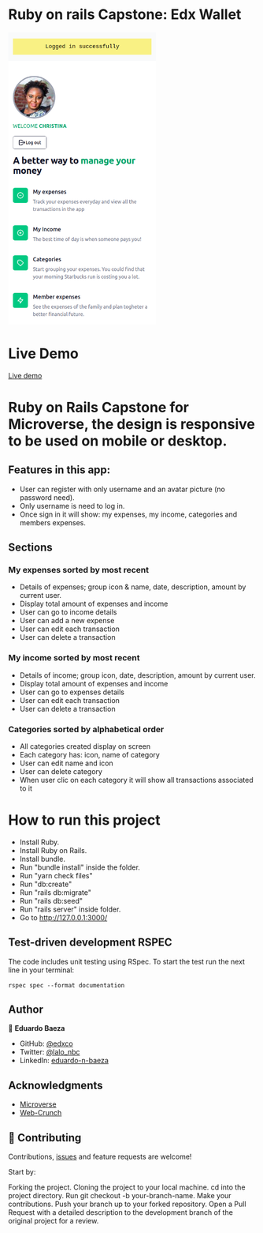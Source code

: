 # Ruby on rails Capstone: Edx Wallet

<img src="app1.png" width="300" height="auto">

# Live Demo

[Live demo](https://edx-wallet.herokuapp.com/)

# Ruby on Rails Capstone for Microverse, the design is responsive to be used on mobile or desktop.
## Features in this app:

- User can register with only username and an avatar picture (no password need).
- Only username is need to log in.
- Once sign in it will show: my expenses, my income, categories and members expenses.

## Sections
### My expenses sorted by most recent
- Details of expenses; group icon & name, date, description, amount by current user.
- Display total amount of expenses and income
- User can go to income details
- User can add a new expense
- User can edit each transaction
- User can delete a transaction

### My income sorted by most recent
- Details of income; group icon, date, description, amount by current user.
- Display total amount of expenses and income
- User can go to expenses details
- User can edit each transaction
- User can delete a transaction

### Categories sorted by alphabetical order
- All categories created display on screen
- Each category has: icon, name of category
- User can edit name and icon
- User can delete category
- When user clic on each category it will show all transactions associated to it


# How to run this project

- Install Ruby.
- Install Ruby on Rails.
- Install bundle.
- Run "bundle install" inside the folder.
- Run "yarn check files"
- Run "db:create"
- Run "rails db:migrate"
- Run "rails db:seed"
- Run "rails server" inside folder.
- Go to http://127.0.0.1:3000/


## Test-driven development RSPEC

The code includes unit testing using RSpec. 
To start the test run the next line in your terminal:

```
rspec spec --format documentation
```

## Author

👤 **Eduardo Baeza**

- GitHub: [@edxco](https://github.com/edxco/)
- Twitter: [@lalo_nbc](https://twitter.com/lalo_nbc/)
- LinkedIn: [eduardo-n-baeza](https://www.linkedin.com/in/eduardo-n-baeza/)

## Acknowledgments

- [Microverse](https://www.microverse.org/)
- [Web-Crunch](https://www.youtube.com/c/Webcrunch/playlists)


## 🤝 Contributing

Contributions, [issues](https://github.com/edxco/financial_app/issues) and feature requests are welcome! 

Start by:

Forking the project.
Cloning the project to your local machine.
cd into the project directory.
Run git checkout -b your-branch-name.
Make your contributions.
Push your branch up to your forked repository.
Open a Pull Request with a detailed description to the development branch of the original project for a review.